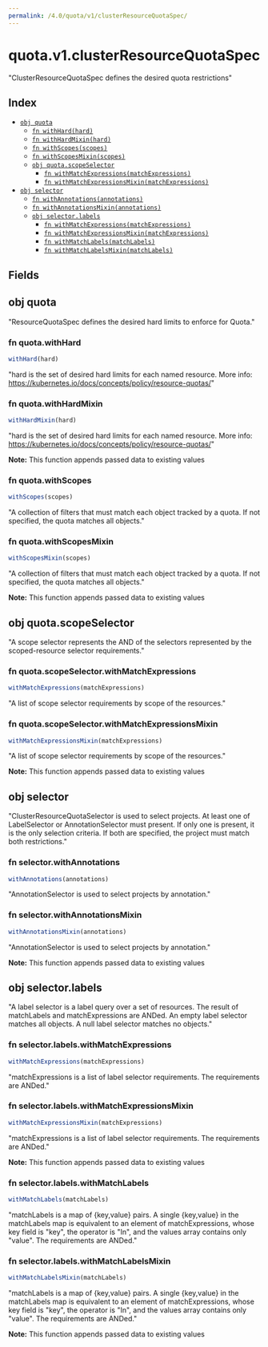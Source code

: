```yaml
---
permalink: /4.0/quota/v1/clusterResourceQuotaSpec/
---
```


# quota.v1.clusterResourceQuotaSpec

"ClusterResourceQuotaSpec defines the desired quota restrictions"

## Index

* [`obj quota`](#obj-quota)
  * [`fn withHard(hard)`](#fn-quotawithhard)
  * [`fn withHardMixin(hard)`](#fn-quotawithhardmixin)
  * [`fn withScopes(scopes)`](#fn-quotawithscopes)
  * [`fn withScopesMixin(scopes)`](#fn-quotawithscopesmixin)
  * [`obj quota.scopeSelector`](#obj-quotascopeselector)
    * [`fn withMatchExpressions(matchExpressions)`](#fn-quotascopeselectorwithmatchexpressions)
    * [`fn withMatchExpressionsMixin(matchExpressions)`](#fn-quotascopeselectorwithmatchexpressionsmixin)
* [`obj selector`](#obj-selector)
  * [`fn withAnnotations(annotations)`](#fn-selectorwithannotations)
  * [`fn withAnnotationsMixin(annotations)`](#fn-selectorwithannotationsmixin)
  * [`obj selector.labels`](#obj-selectorlabels)
    * [`fn withMatchExpressions(matchExpressions)`](#fn-selectorlabelswithmatchexpressions)
    * [`fn withMatchExpressionsMixin(matchExpressions)`](#fn-selectorlabelswithmatchexpressionsmixin)
    * [`fn withMatchLabels(matchLabels)`](#fn-selectorlabelswithmatchlabels)
    * [`fn withMatchLabelsMixin(matchLabels)`](#fn-selectorlabelswithmatchlabelsmixin)

## Fields

## obj quota

"ResourceQuotaSpec defines the desired hard limits to enforce for Quota."

### fn quota.withHard

```ts
withHard(hard)
```

"hard is the set of desired hard limits for each named resource. More info: https://kubernetes.io/docs/concepts/policy/resource-quotas/"

### fn quota.withHardMixin

```ts
withHardMixin(hard)
```

"hard is the set of desired hard limits for each named resource. More info: https://kubernetes.io/docs/concepts/policy/resource-quotas/"

**Note:** This function appends passed data to existing values

### fn quota.withScopes

```ts
withScopes(scopes)
```

"A collection of filters that must match each object tracked by a quota. If not specified, the quota matches all objects."

### fn quota.withScopesMixin

```ts
withScopesMixin(scopes)
```

"A collection of filters that must match each object tracked by a quota. If not specified, the quota matches all objects."

**Note:** This function appends passed data to existing values

## obj quota.scopeSelector

"A scope selector represents the AND of the selectors represented by the scoped-resource selector requirements."

### fn quota.scopeSelector.withMatchExpressions

```ts
withMatchExpressions(matchExpressions)
```

"A list of scope selector requirements by scope of the resources."

### fn quota.scopeSelector.withMatchExpressionsMixin

```ts
withMatchExpressionsMixin(matchExpressions)
```

"A list of scope selector requirements by scope of the resources."

**Note:** This function appends passed data to existing values

## obj selector

"ClusterResourceQuotaSelector is used to select projects.  At least one of LabelSelector or AnnotationSelector must present.  If only one is present, it is the only selection criteria.  If both are specified, the project must match both restrictions."

### fn selector.withAnnotations

```ts
withAnnotations(annotations)
```

"AnnotationSelector is used to select projects by annotation."

### fn selector.withAnnotationsMixin

```ts
withAnnotationsMixin(annotations)
```

"AnnotationSelector is used to select projects by annotation."

**Note:** This function appends passed data to existing values

## obj selector.labels

"A label selector is a label query over a set of resources. The result of matchLabels and matchExpressions are ANDed. An empty label selector matches all objects. A null label selector matches no objects."

### fn selector.labels.withMatchExpressions

```ts
withMatchExpressions(matchExpressions)
```

"matchExpressions is a list of label selector requirements. The requirements are ANDed."

### fn selector.labels.withMatchExpressionsMixin

```ts
withMatchExpressionsMixin(matchExpressions)
```

"matchExpressions is a list of label selector requirements. The requirements are ANDed."

**Note:** This function appends passed data to existing values

### fn selector.labels.withMatchLabels

```ts
withMatchLabels(matchLabels)
```

"matchLabels is a map of {key,value} pairs. A single {key,value} in the matchLabels map is equivalent to an element of matchExpressions, whose key field is \"key\", the operator is \"In\", and the values array contains only \"value\". The requirements are ANDed."

### fn selector.labels.withMatchLabelsMixin

```ts
withMatchLabelsMixin(matchLabels)
```

"matchLabels is a map of {key,value} pairs. A single {key,value} in the matchLabels map is equivalent to an element of matchExpressions, whose key field is \"key\", the operator is \"In\", and the values array contains only \"value\". The requirements are ANDed."

**Note:** This function appends passed data to existing values